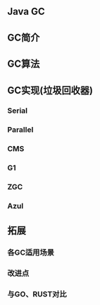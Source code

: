 
## Java GC

## GC简介

## GC算法

## GC实现(垃圾回收器)

### Serial

### Parallel

### CMS

### G1

### ZGC

### Azul 

## 拓展

### 各GC适用场景

### 改进点

### 与GO、RUST对比

